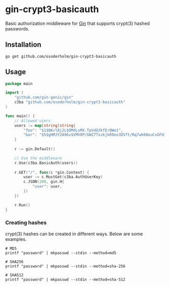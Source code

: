 # gin-crypt3-basicauth

Basic authorization middleware for [Gin](https://github.com/gin-gonic/gin) that supports crypt(3) hashed passwords.

## Installation

    go get github.com/osoderholm/gin-crypt3-basicauth
    
## Usage

```go
package main

import (
    "github.com/gin-gonic/gin"
    c3ba "github.com/osoderholm/gin-crypt3-basicauth"
)

func main() {
    // Allowed users
    users := map[string]string{
        "foo": "$1$QKcl8j2L$OMdLsMX.TpVdOJkfErQWe1",
        "bar": "$5$gHMJY2A9Gv$VMV0P/GWZ7TxzkjkR8eo3D5ft/Rq7wk60ouCxGFU321",
    }
    
    r := gin.Default()

    // Use the middleware
    r.Use(c3ba.BasicAuth(users))
    
    r.GET("/", func(c *gin.Context) {
    	user := c.MustGet(c3ba.AuthUserKey)
        c.JSON(200, gin.H{
            "user": user,
        })
    })

    r.Run() 
}
```

### Creating hashes

crypt(3) hashes can be created in different ways. Below are some examples.

    # MD5
    printf "password" | mkpasswd --stdin --method=md5
    
    # SHA256
    printf "password" | mkpasswd --stdin --method=sha-256
    
    # SHA512
    printf "password" | mkpasswd --stdin --method=sha-512
